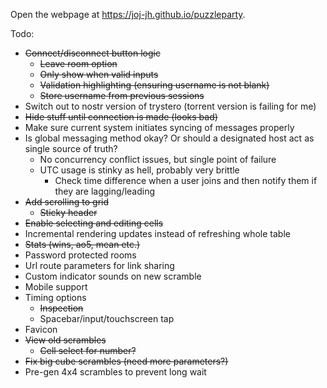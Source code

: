 Open the webpage at https://joj-jh.github.io/puzzleparty.

Todo:
- ~~Connect/disconnect button logic~~
  - ~~Leave room option~~
  - ~~Only show when valid inputs~~
  - ~~Validation highlighting (ensuring username is not blank)~~
  - ~~Store username from previous sessions~~
- Switch out to nostr version of trystero (torrent version is failing for me)
- ~~Hide stuff until connection is made (looks bad)~~
- Make sure current system initiates syncing of messages properly
- Is global messaging method okay? Or should a designated host act as single source of truth?
  - No concurrency conflict issues, but single point of failure
  - UTC usage is stinky as hell, probably very brittle
    - Check time difference when a user joins and then notify them if they are lagging/leading
- ~~Add scrolling to grid~~
  - ~~Sticky header~~
- ~~Enable selecting and editing cells~~
- Incremental rendering updates instead of refreshing whole table
- ~~Stats (wins, ao5, mean etc.)~~
- Password protected rooms
- Url route parameters for link sharing
- Custom indicator sounds on new scramble
- Mobile support
- Timing options
  - ~~Inspection~~
  - Spacebar/input/touchscreen tap
- Favicon
- ~~View old scrambles~~
  - ~~Cell select for number?~~
- ~~Fix big cube scrambles (need more parameters?)~~
- Pre-gen 4x4 scrambles to prevent long wait